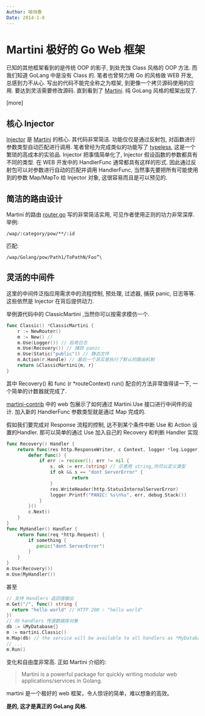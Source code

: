 ```yaml
---
Author: 喻恒春
Date: 2014-1-8
---
```


# Martini 极好的 Go Web 框架

已知的其他框架看到的是传统 OOP 的影子, 到处充蚀 Class 风格的 OOP 方法. 而我们知道 GoLang 中是没有 Class 的. 笔者也曾努力用 Go 的风格做 WEB 开发, 总感到力不从心. 写出的代码不能完全称之为框架, 到更像一个拷贝源码使用的应用. 要达到灵活需要修改源码. 直到看到了 [Martini](https://github.com/codegangsta/martini). 纯 GoLang 风格的框架出现了.

[more]

## 核心 Injector

[Injector](https://github.com/codegangsta/inject) 是 [Martini](https://github.com/codegangsta/martini) 的核心. 其代码非常简洁. 功能仅仅是通过反射包, 对函数进行参数类型自动匹配进行调用. 
笔者曾经为完成类似的功能写了 [typeless](https://github.com/gohub/typeless), 这是一个繁琐的高成本的实验品. Injector 把事情简单化了, Injector 假设函数的参数都具有不同的类型. 在 WEB 开发中的 HandlerFunc 通常都具有这样的形式. 因此通过反射包可以对参数进行自动的匹配并调用 HandlerFunc, 当然事先要把所有可能使用到的参数 Map/MapTo 给 Injector 对象, 这很容易而且是可以预见的.

## 简洁的路由设计

Martini 的路由 [router.go](https://github.com/codegangsta/martini/blob/master/router.go) 写的非常简洁实用, 可见作者使用正则的功力非常深厚. 
举例:

	/wap/:category/pow/**/:id

匹配: 

	/wap/Golang/pow/Path1/ToPathN/Foo”\
	
## 灵活的中间件

这里的中间件泛指应用需求中的流程控制, 预处理, 过滤器, 捕获 panic, 日志等等.这些依然是 Injector 在背后提供动力.

举例源代码中的 ClassicMartini ,当然你可以按需求模仿一个.

```go
func Classic() *ClassicMartini {
    r := NewRouter()
    m := New() // 
    m.Use(Logger()) // 启用日志
    m.Use(Recovery()) // 捕获 panic
    m.Use(Static("public")) // 静态文件
    m.Action(r.Handle) // 最后一个其实是执行了默认的路由机制
    return &ClassicMartini{m, r}
}
```

其中 Recovery() 和 func (r *routeContext) run() 配合的方法非常值得读一下, 一个简单的计数器就完成了.

[martini-contrib](https://github.com/codegangsta/martini-contrib) 中的 web 包展示了如何通过 Martini.Use 接口进行中间件的设计. 加入新的 HandlerFunc 参数类型就是通过 Map 完成的.

假如我们要完成对 Response 流程的控制, 达不到某个条件中断 Use 和 Action 设置的Handler. 那可以简单的通过 Use 加入自己的 Recovery 和判断 Handler 实现

```go
func Recovery() Handler {
    return func(res http.ResponseWriter, c Context, logger *log.Logger) {
        defer func() {
            if err := recover(); err != nil {
                s, ok := err.(string) // 示意用 string,你可以定义类型
                if ok && s == "dont ServerError" {
                        return
                }
                res.WriteHeader(http.StatusInternalServerError)
                logger.Printf("PANIC: %s\n%s", err, debug.Stack())
            }
        }()
        c.Next()
    }
}
func MyHandler() Handler {
    return func(req *http.Request) {
        if something {
           panic("dont ServerError")
        }
    }
}
m.Use(Recovery())
m.Use(MyHandler())
```

甚至

```go
// 支持 Handlers 返回值输出
m.Get("/", func() string {
  return "hello world" // HTTP 200 : "hello world"
})
// 向 handlers 传递数据库对象
db := &MyDatabase{}
m := martini.Classic()
m.Map(db) // the service will be available to all handlers as *MyDatabase
// ...
m.Run()
```

变化和自由度非常高. 正如 Martini 介绍的:

> Martini is a powerful package for quickly writing modular web applications/services in Golang.

martini 是一个极好的 web 框架，令人惊讶的简单，难以想象的高效。

**是的, 这才是真正的 GoLang 风格.**